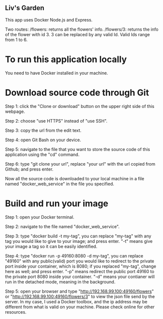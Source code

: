 ## Liv's Garden

This app uses Docker Node.js and Express.

Two routes: 
/flowers: returns all the flowers' info.
/flowers/3: returns the info of the flower with id 3. 3 can be replaced by any valid Id. Valid Ids range from 1 to 6.

# To run this application locally
You need to have Docker installed in your machine. 

# Download source code through Git

Step 1: click the "Clone or download" button on the upper right side of this webpage.

Step 2: choose "use HTTPS" instead of "use SSH".

Step 3: copy the url from the edit text.

Step 4: open Git Bash on your device.

Step 5: navigate to the file that you want to store the source code of this application using the "cd" command.

Step 6: type "git clone your url", replace "your url" with the url copied from Github; and press enter.

Now all the source code is downloaded to your local machine in a file named "docker_web_service" in the file you specified.

# Build and run your image

Step 1: open your Docker terminal.

Step 2: navigate to the file named "docker_web_service".

Step 3: type "docker build -t my-tag", you can replace "my-tag" with any tag you would like to give to your image; and press enter. "-t" means give your image a tag so it can be easily identified.

Step 4: type "docker run -p 49160:8080 -d my-tag", you can replace "49160" with any public(valid) port you would like to redirect to the private port inside your container, which is 8080; if you replaced "my-tag", change here as well; and press enter. "-p" means redirect the public port 49160 to the private port 8080 inside your container. "-d" means your contianer will run in the detached mode, meaning in the background.

Step 5: open your browser and type "http://192.168.99.100:49160/flowers" or "http://192.168.99.100:49160/flowers/3" to view the json file send by the server. In my case, I used a Docker toolbox, and the ip address may be different from what is valid on your machine. Please check online for other resources.
